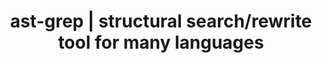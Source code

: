 ---
layout: home
title: ast-grep | structural search/rewrite tool for many languages
titleTemplate: 'ast-grep'
description: ast-grep is a fast and polyglot tool for code structural search, lint, rewriting at large scale.
head:
  - - meta
    - name: keywords
      content: structural search, abstract syntax tree, linting, refactor, command line tool, tree-sitter, multiple programming languages, Rust

hero:
  name: AST-GREP
  text: Find Code by Syntax
  tagline: ast-grep(sg) is a fast and polyglot tool for code structural search, lint, rewriting at large scale.
  image:
    src: ./logo.svg
    alt: ast-grep
  actions:
    - theme: brand
      text: Get Started
      link: /guide/introduction
    - theme: alt
      text: View on GitHub
      link: https://github.com/ast-grep/ast-grep

features:
  - icon: ⚡️
    title: Performant
    details: Blazing fast search and replace across thousands of source code files, powered by parallel Rust.
  - icon: 📚
    title: Polyglot
    details: Supports many programming languages out of box! You can also register your own tree-sitter parsers by dynamic loading.
  - icon: 👟
    title: Progressive
    details: Supports multiple forms of usages from one-line command to fully programmatic interface, scaling to different scenarios.
  - icon: 🛠️
    title: Pragmatic
    details: Not a toy but a batteries-included tool with interactive codemod, language server and testing tool.

---